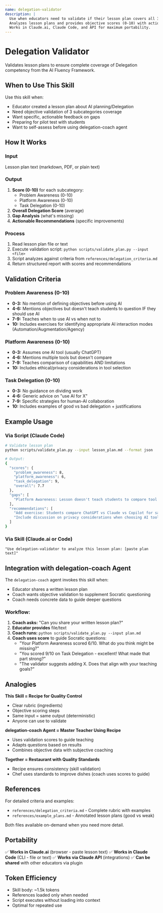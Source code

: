 ```yaml
---
name: delegation-validator
description: |
  Use when educators need to validate if their lesson plan covers all 3 Delegation subcategories (Problem/Platform/Task Awareness).
  Analyzes lesson plans and provides objective scores (0-10) with actionable feedback.
  Works in Claude.ai, Claude Code, and API for maximum portability.
---
```


# Delegation Validator

Validates lesson plans to ensure complete coverage of Delegation competency from the AI Fluency Framework.

## When to Use This Skill

Use this skill when:
- Educator created a lesson plan about AI planning/Delegation
- Need objective validation of 3 subcategories coverage
- Want specific, actionable feedback on gaps
- Preparing for pilot test with students
- Want to self-assess before using delegation-coach agent

## How It Works

### Input
Lesson plan text (markdown, PDF, or plain text)

### Output
1. **Score (0-10)** for each subcategory:
   - Problem Awareness (0-10)
   - Platform Awareness (0-10)
   - Task Delegation (0-10)
2. **Overall Delegation Score** (average)
3. **Gap Analysis** (what's missing)
4. **Actionable Recommendations** (specific improvements)

### Process

1. Read lesson plan file or text
2. Execute validation script: `python scripts/validate_plan.py --input <file>`
3. Script analyzes against criteria from `references/delegation_criteria.md`
4. Return structured report with scores and recommendations

## Validation Criteria

### Problem Awareness (0-10)
- **0-3:** No mention of defining objectives before using AI
- **4-6:** Mentions objectives but doesn't teach students to question IF they should use AI
- **7-9:** Teaches when to use AI vs when not to
- **10:** Includes exercises for identifying appropriate AI interaction modes (Automation/Augmentation/Agency)

### Platform Awareness (0-10)
- **0-3:** Assumes one AI tool (usually ChatGPT)
- **4-6:** Mentions multiple tools but doesn't compare
- **7-9:** Teaches comparison of capabilities AND limitations
- **10:** Includes ethical/privacy considerations in tool selection

### Task Delegation (0-10)
- **0-3:** No guidance on dividing work
- **4-6:** Generic advice on "use AI for X"
- **7-9:** Specific strategies for human-AI collaboration
- **10:** Includes examples of good vs bad delegation + justifications

## Example Usage

### Via Script (Claude Code)
```bash
# Validate lesson plan
python scripts/validate_plan.py --input lesson_plan.md --format json

# Output:
{
  "scores": {
    "problem_awareness": 8,
    "platform_awareness": 6,
    "task_delegation": 9,
    "overall": 7.7
  },
  "gaps": [
    "Platform Awareness: Lesson doesn't teach students to compare tool limitations"
  ],
  "recommendations": [
    "Add exercise: Students compare ChatGPT vs Claude vs Copilot for same task",
    "Include discussion on privacy considerations when choosing AI tools"
  ]
}
```

### Via Skill (Claude.ai or Code)
```
"Use delegation-validator to analyze this lesson plan: [paste plan text]"
```

## Integration with delegation-coach Agent

The `delegation-coach` agent invokes this skill when:
- Educator shares a written lesson plan
- Coach wants objective validation to supplement Socratic questioning
- Coach needs concrete data to guide deeper questions

### Workflow:
1. **Coach asks:** "Can you share your written lesson plan?"
2. **Educator provides** file/text
3. **Coach runs:** `python scripts/validate_plan.py --input plan.md`
4. **Coach uses score** to guide Socratic questions:
   - "Your Platform Awareness scored 6/10. What do you think might be missing?"
   - "You scored 9/10 on Task Delegation - excellent! What made that part strong?"
   - "The validator suggests adding X. Does that align with your teaching goals?"

## Analogies

**This Skill = Recipe for Quality Control**
- Clear rubric (ingredients)
- Objective scoring steps
- Same input = same output (deterministic)
- Anyone can use to validate

**delegation-coach Agent = Master Teacher Using Recipe**
- Uses validation scores to guide teaching
- Adapts questions based on results
- Combines objective data with subjective coaching

**Together = Restaurant with Quality Standards**
- Recipe ensures consistency (skill validation)
- Chef uses standards to improve dishes (coach uses scores to guide)

## References

For detailed criteria and examples:
- `references/delegation_criteria.md` - Complete rubric with examples
- `references/example_plans.md` - Annotated lesson plans (good vs weak)

Both files available on-demand when you need more detail.

## Portability

✅ **Works in Claude.ai** (browser - paste lesson text)
✅ **Works in Claude Code** (CLI - file or text)
✅ **Works via Claude API** (integrations)
✅ **Can be shared** with other educators via plugin

## Token Efficiency

- Skill body: ~1.5k tokens
- References loaded only when needed
- Script executes without loading into context
- Optimal for repeated use
